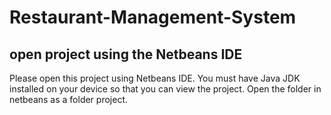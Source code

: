 # Restaurant-Management-System

## open project using the Netbeans IDE

Please open this project using Netbeans IDE. You must have Java JDK installed on your device so that you can view the project. Open the folder in netbeans as a folder project.
